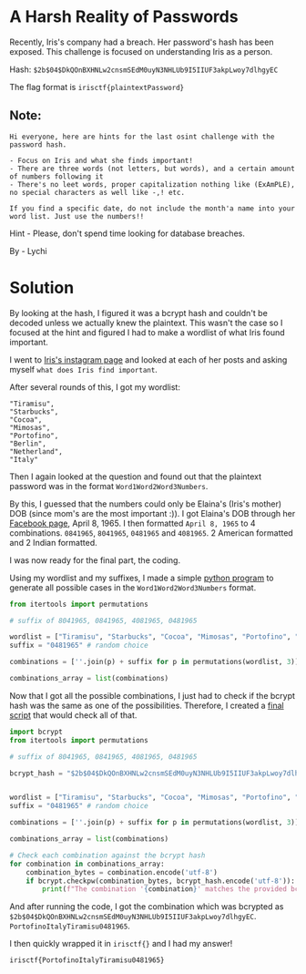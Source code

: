 A Harsh Reality of Passwords
=

Recently, Iris's company had a breach. Her password's hash has been exposed. This challenge is focused on understanding Iris as a person.

Hash: `$2b$04$DkQOnBXHNLw2cnsmSEdM0uyN3NHLUb9I5IIUF3akpLwoy7dlhgyEC`

The flag format is `irisctf{plaintextPassword}`

## Note: 

```
Hi everyone, here are hints for the last osint challenge with the password hash.

- Focus on Iris and what she finds important!
- There are three words (not letters, but words), and a certain amount of numbers following it
- There's no leet words, proper capitalization nothing like (ExAmPLE), no special characters as well like -,! etc.
 
If you find a specific date, do not include the month'a name into your word list. Just use the numbers!!
```

Hint - Please, don't spend time looking for database breaches.

By - Lychi

Solution
=

By looking at the hash, I figured it was a bcrypt hash and couldn't be decoded unless we actually knew the plaintext. This wasn't the case so I focused at the hint and figured I had to make a wordlist of what Iris found important.

I went to [Iris's instagram page](https://www.instagram.com/irisstein_station) and looked at each of her posts and asking myself `what does Iris find important`.

After several rounds of this, I got my wordlist:

```
"Tiramisu",
"Starbucks",
"Cocoa",
"Mimosas",
"Portofino",
"Berlin",
"Netherland",
"Italy"
```

Then I again looked at the question and found out that the plaintext password was in the format `Word1Word2Word3Numbers`.

By this, I guessed that the numbers could only be Elaina's (Iris's mother) DOB (since mom's are the most important :)). I got Elaina's DOB through her [Facebook page](https://www.facebook.com/profile.php?id=61555040318052), April 8, 1965. I then formatted `April 8, 1965` to 4 combinations. `0841965`, `8041965`, `0481965` and `4081965`. 2 American formatted and 2 Indian formatted.

I was now ready for the final part, the coding.

Using my wordlist and my suffixes, I made a simple [python program](./combinations.py) to generate all possible cases in the `Word1Word2Word3Numbers` format.

```python
from itertools import permutations

# suffix of 8041965, 0841965, 4081965, 0481965

wordlist = ["Tiramisu", "Starbucks", "Cocoa", "Mimosas", "Portofino", "Berlin", "Netherland", "Italy"]
suffix = "0481965" # random choice

combinations = [''.join(p) + suffix for p in permutations(wordlist, 3)]

combinations_array = list(combinations)
```

Now that I got all the possible combinations, I just had to check if the bcrypt hash was the same as one of the possibilities. Therefore, I created a [final script](./Solver.py) that would check all of that.

```python
import bcrypt
from itertools import permutations

# suffix of 8041965, 0841965, 4081965, 0481965

bcrypt_hash = "$2b$04$DkQOnBXHNLw2cnsmSEdM0uyN3NHLUb9I5IIUF3akpLwoy7dlhgyEC"


wordlist = ["Tiramisu", "Starbucks", "Cocoa", "Mimosas", "Portofino", "Berlin", "Netherland", "Italy"]
suffix = "0481965" # random choice

combinations = [''.join(p) + suffix for p in permutations(wordlist, 3)]

combinations_array = list(combinations)

# Check each combination against the bcrypt hash
for combination in combinations_array:
    combination_bytes = combination.encode('utf-8')
    if bcrypt.checkpw(combination_bytes, bcrypt_hash.encode('utf-8')):
        print(f"The combination '{combination}' matches the provided bcrypt hash.")
```

And after running the code, I got the combination which was bcrypted as `$2b$04$DkQOnBXHNLw2cnsmSEdM0uyN3NHLUb9I5IIUF3akpLwoy7dlhgyEC`. `PortofinoItalyTiramisu0481965`.

I then quickly wrapped it in `irisctf{}` and I had my answer!

`irisctf{PortofinoItalyTiramisu0481965}`
